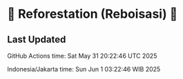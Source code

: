 
# 🌳 Reforestation (Reboisasi) 🌲

## Last Updated

GitHub Actions time: Sat May 31 20:22:46 UTC 2025

Indonesia/Jakarta time: Sun Jun  1 03:22:46 WIB 2025

